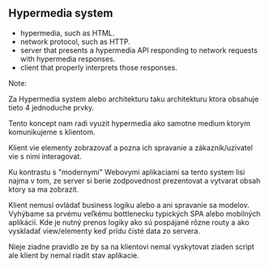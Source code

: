 ## Hypermedia system

- hypermedia, such as HTML.
- network protocol, such as HTTP.
- server that presents a hypermedia API responding to network requests with hypermedia responses.
- client that properly interprets those responses.

Note:

Za Hypermedia system alebo architekturu taku architekturu ktora obsahuje tieto 4 jednoduche prvky.

Tento koncept nam radi vyuzit hypermedia ako samotne medium ktorym komunikujeme s klientom.

Klient vie elementy zobrazovať a pozna ich spravanie a zákazník/uzivatel vie s nimi interagovat.

Ku kontrastu s "modernymi" Webovymi aplikaciami sa tento system lisi najma v tom,
ze server si berie zodpovednost prezentovat a vytvarat obsah ktory sa ma zobrazit.

Klient nemusí ovládať business logiku alebo a ani spravanie sa modelov. Vyhýbame sa prvému veľkému bottlenecku typických SPA alebo mobilných aplikácií. Kde je nutný prenos logiky ako sú pospájané rôzne routy a ako vyskladať view/elementy keď prídu čisté data zo servera.

Nieje ziadne pravidlo ze by sa na klientovi nemal vyskytovat ziaden script ale klient by nemal riadit stav aplikacie.

 

